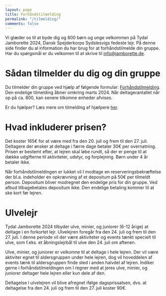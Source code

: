 ```yaml
---
layout: page
title: Forhåndstilmelding
permalink: "/tilmelding/"
comments: false
---
```


Vi glæder os til at byde dig og 800 børn og unge velkommen på Tydal Jamborette 2024, Dansk Spejderkorps Sydslesvigs fedeste lejr.
På denne side finder du al information du har brug for at forhåndstilmelde din gruppe.
Har du spørgsmål er du velkomen til at skrive til [info@jamborette.de](mailto:info@jamborette.de).

# Sådan tilmelder du dig og din gruppe 
Du tilmelder din gruppe ved hjælp af følgende formular: [Forhåndstilmelding](/tilmelding/forhåndstilmelding). 
Den endelige tilmelding åbner omkring marts 2024.
Når deltagerantallet når op på ca. 800, kan senere tilkomne enheder afvises.

Er du hjælper? Læs mere om tilmelding af hjælpere [her](/tilmelding/hjælper).

# Hvad inkluderer prisen?
Det koster 165€ for at være med fra den 20. juli og frem til den 27. juli.
Deltagere der ønsker at deltage i færre dage betaler 30€ per overnatning.
Prisen er bestemt efter, at lejren skal løbe rundt, så der er penge til at dække udgifterne til aktiviteter, udstyr, og forplejning.
Børn under 4 år betaler ikke.

Når forhåndstilmeldingen er lukket vil I modtage en reserveringsbekræftelse der bl.a. indeholder en opkrævning af et depositum på 50€ per tilmeldt person.
Depositum bliver modregnet den endelige pris for din gruppe. 
Ved afbud tilbagebetales depositum ikke.
Den endelige betaling kommer til at ske kort før lejren.

# Ulvelejr
Tydal Jamborette 2024 tilbyder ulve, minier, og juniorer (6-12 årige) at deltage i en forkortet lejr.
Ulvelejren foregår fra den 24. juli og frem til den 27. juli.
I denne periode vil der være aktiviteter og events tænkt specielt til ulve, som f.eks. et åbningslejrbål til ulve den 24. juli om aftenen.

Ulve, minier, og juniorer er velkomne til at deltage i hele lejren.
Der vil være aktiviter egnet til aldersgruppen under hele lejren, dog vil hoveddelen af events tænk til aldersgruppen finde sted i anden halvdel af lejren.
Indiker gerne i forhåndstilmeldingen om I regner med at jeres ulve, minier, og juniorer deltager hele lejren eller kun dele af den.

Deltagelse i ulvelejren vil blive afregnet ifølge dagsprissatsen, dvs. at deltagelse fra den 24. juli og frem til den 27. juli koster 90€.